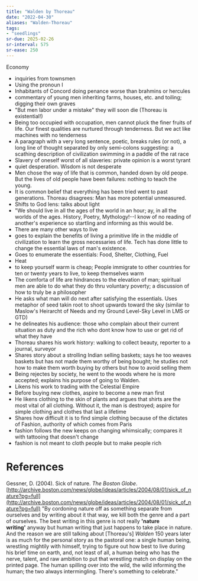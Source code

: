```yaml
---
title: "Walden by Thoreau"
date: "2022-04-30"
aliases: "Walden-Thoreau"
tags:
- "seedlings"
sr-due: 2025-02-26
sr-interval: 575
sr-ease: 250
---
```


Economy
- inquiries from townsmen
- Using the pronoun I
- Inhabitants of Concord doing penance worse than brahmins or hercules
- commentary of young men inheriting farms, houses, etc. and toiling; digging their own graves
- "But men labor under a mistake" they will soon die (Thoreau is existential!)
- Being too occupied with occupation, men cannot pluck the finer fruits of life. Our finest qualities are nurtured through tenderness. But we act like machines with no tenderness
- A paragraph with a very long sentence, poetic, breaks rules (or not), a long line of thought separated by only semi-colons suggesting: a scathing description of civilization swimming in a paddle of the rat race
- Slavery of oneself worst of all slaveries: private opinion is a worst tyrant
- quiet desperation. Wisdom is not desperate
- Men chose the way of life that is common, handed down by old peope. But the lives of old people have been failures: nothing to teach the young.
- It is common belief that everything has been tried went to past generations. Thoreau disagrees: Man has more potential unmeasured.
- Shifts to God lens: talks about light
- "We should live in all the ages of the world in an hour; ay, in all the worlds of the ages. History, Poetry, Mythology!--I know of no reading of another's experience so startling and informing as this would be. 
- There are many other ways to live
- goes to explain the benefits of living a primitive life in the middle of civilization to learn the gross necessaries of life. Tech has done little to change the essential laws of man's existence.
- Goes to enumerate the essentials: Food, Shelter, Clothing, Fuel
- Heat
- to keep yourself warm is cheap; People immigrate to other countries for ten or twenty years to live, to keep themselves warm
- The comforta of life are hindrances to the elevation of man; spiritual men are able to do what they do thru voluntary poverty; a discussion of how to truly be a philosopher
- He asks what man will do next after satisfying the essentials. Uses metaphor of seed takin root to shoot upwards toward the sky (similar to Maslow's Heirarcht of Needs and my Ground Level-Sky Level in LMS or GTD)
- he delineates his audience: those who complain about their current situation as duty and the rich who dont know how to use or get rid of what they have
- Thoreau shares his work history: walking to collect beauty, reporter to a journal, surveyor
- Shares story about a strolling Indian selling baskets; says he too weaves baskets but has not made them worthy of being bought; he studies not how to make them worth buying by others but how to avoid selling them
- Being rejectes by society, he went to the woods where he is more accepted; explains his purpose of going to Walden.
- Likens his work to trading with the Celestial Empire
- Before buying new clothes, aspire to become a new man first
- He likens clothing to the skin of plants and argues that shirts are the most vital of all clothing. Without it, the man is destroyed; aspire for simple clothing and clothes that last a lifetime
- Shares how difficult it is to find simple clothing because of the dictates of Fashion, authority of which comes from Paris
- fashion follows the new keeps on changing whimsically; compares it with tattooing that doesn't change
- fashion is not meant to cloth people but to make people rich


# References

Gessner, D. (2004). Sick of nature. _The Boston Globe_. [http://archive.boston.com/news/globe/ideas/articles/2004/08/01/sick_of_nature?pg=full](http://archive.boston.com/news/globe/ideas/articles/2004/08/01/sick_of_nature?pg=full)
	"By cordoning nature off as something separate from ourselves and by writing about it that way, we kill both the genre and a part of ourselves. The best writing in this genre is not really **'nature writing'** anyway but human writing that just happens to take place in nature. And the reason we are still talking about [Thoreau's] _Walden_ 150 years later is as much for the personal story as the pastoral one: a single human being, wrestling mightily with himself, trying to figure out how best to live during his brief time on earth, and, not least of all, a human being who has the nerve, talent, and raw ambition to put that wrestling match on display on the printed page. The human spilling over into the wild, the wild informing the human; the two always intermingling. There's something to celebrate."